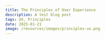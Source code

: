 ```yaml
---
title: The Principles of User Experience
description: A test blog post
tags: UX, Principles
date: 2025-01-21
image: /resources/images/principles-ux.png
---
```

